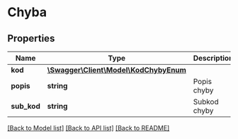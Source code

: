 # Chyba

## Properties
Name | Type | Description | Notes
------------ | ------------- | ------------- | -------------
**kod** | [**\Swagger\Client\Model\KodChybyEnum**](KodChybyEnum.md) |  | [optional] 
**popis** | **string** | Popis chyby | [optional] 
**sub_kod** | **string** | Subkod chyby | [optional] 

[[Back to Model list]](../../README.md#documentation-for-models) [[Back to API list]](../../README.md#documentation-for-api-endpoints) [[Back to README]](../../README.md)


